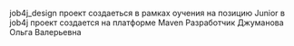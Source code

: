 job4j_design
проект создаеться в рамках оучения на позицию Junior в job4j
проект создается на платформе Maven 
Разработчик Джуманова Ольга Валерьевна